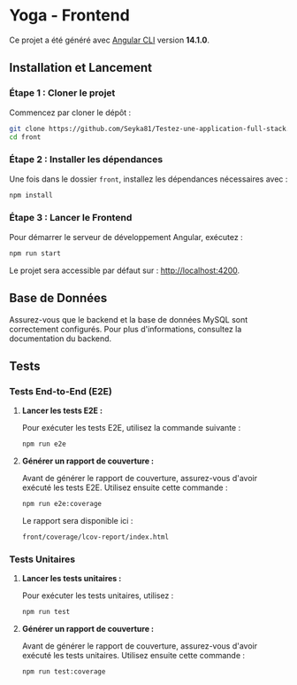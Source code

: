 # **Yoga - Frontend**

Ce projet a été généré avec [Angular CLI](https://github.com/angular/angular-cli) version **14.1.0**.

## **Installation et Lancement**

### **Étape 1 : Cloner le projet**

Commencez par cloner le dépôt :

```bash
git clone https://github.com/Seyka81/Testez-une-application-full-stack.git
cd front
```

### **Étape 2 : Installer les dépendances**

Une fois dans le dossier `front`, installez les dépendances nécessaires avec :

```bash
npm install
```

### **Étape 3 : Lancer le Frontend**

Pour démarrer le serveur de développement Angular, exécutez :

```bash
npm run start
```

Le projet sera accessible par défaut sur : [http://localhost:4200](http://localhost:4200).

## **Base de Données**

Assurez-vous que le backend et la base de données MySQL sont correctement configurés. Pour plus d'informations, consultez la documentation du backend.

## **Tests**

### **Tests End-to-End (E2E)**

1. **Lancer les tests E2E :**

   Pour exécuter les tests E2E, utilisez la commande suivante :

   ```bash
   npm run e2e
   ```

2. **Générer un rapport de couverture :**

   Avant de générer le rapport de couverture, assurez-vous d'avoir exécuté les tests E2E. Utilisez ensuite cette commande :

   ```bash
   npm run e2e:coverage
   ```

   Le rapport sera disponible ici :

   ```plaintext
   front/coverage/lcov-report/index.html
   ```

### **Tests Unitaires**

1. **Lancer les tests unitaires :**

   Pour exécuter les tests unitaires, utilisez :

   ```bash
   npm run test
   ```

2. **Générer un rapport de couverture :**

   Avant de générer le rapport de couverture, assurez-vous d'avoir exécuté les tests unitaires. Utilisez ensuite cette commande :

   ```bash
   npm run test:coverage
   ```
